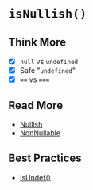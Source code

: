 # `isNullish()`

## Think More

- [x] `null` vs `undefined`
- [x] Safe "`undefined`"
- [x] `==` vs `===`

## Read More

- [Nullish](https://developer.mozilla.org/en-US/docs/Glossary/Nullish)
- [NonNullable](https://www.typescriptlang.org/docs/handbook/utility-types.html#nonnullabletype)

## Best Practices

- [isUndef()](https://github.com/vuejs/vue/blob/main/src/shared/util.ts)
